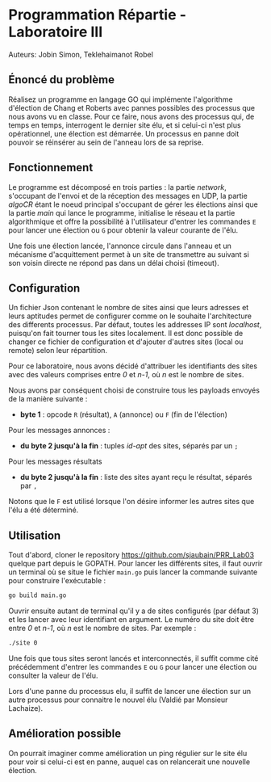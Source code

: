 # Programmation Répartie - Laboratoire III

Auteurs: Jobin Simon, Teklehaimanot Robel

## Énoncé du problème

Réalisez un programme en langage GO qui implémente l'algorithme d'élection de Chang et Roberts avec pannes possibles des processus que nous avons vu en classe. Pour ce faire, nous avons des processus qui, de temps en temps, interrogent le dernier site élu, et si celui-ci n'est plus opérationnel, une élection est démarrée. Un processus en panne doit pouvoir se réinsérer au sein de l'anneau lors de sa reprise.

## Fonctionnement

Le programme est décomposé en trois parties : la partie *network*, s'occupant de l'envoi et de la réception des messages en UDP, la partie *algoCR* étant le noeud principal s'occupant de gérer les élections ainsi que la partie *main* qui lance le programme, initialise le réseau et la partie algorithmique et offre la possibilité à l'utilisateur d'entrer les commandes `E` pour lancer une élection ou `G` pour obtenir la valeur courante de l'élu.

Une fois une élection lancée, l'annonce circule dans l'anneau et un mécanisme d'acquittement permet à un site de transmettre au suivant si son voisin directe ne répond pas dans un délai choisi (timeout).

## Configuration

Un fichier Json contenant le nombre de sites ainsi que leurs adresses et leurs aptitudes permet de configurer comme on le souhaite l'architecture des differents processus. Par défaut, toutes les addresses IP sont *localhost*, puisqu'on fait tourner tous les sites localement. Il est donc possible de changer ce fichier de configuration et d'ajouter d'autres sites (local ou remote) selon leur répartition.

Pour ce laboratoire, nous avons décidé d'attribuer les identifiants des sites avec des valeurs comprises entre *0* et *n-1*, où *n* est le nombre de sites.

Nous avons par conséquent choisi de construire tous les payloads envoyés de la manière suivante :

* **byte 1** : opcode `R` (résultat), `A` (annonce) ou `F` (fin de l'élection)

Pour les messages annonces :

* **du byte 2 jusqu'à la fin** : tuples *id-apt* des sites, séparés par un `;`

Pour les messages résultats

* **du byte 2 jusqu'à la fin** : liste des sites ayant reçu le résultat, séparés par `,`

Notons que le `F` est utilisé lorsque l'on désire informer les autres sites que l'élu a été déterminé.

## Utilisation

Tout d'abord, cloner le repository https://github.com/sjaubain/PRR_Lab03 quelque part depuis le GOPATH. Pour lancer les différents sites, il faut ouvrir un terminal où se situe le fichier `main.go` puis lancer la commande suivante pour construire l'exécutable :

```bash
go build main.go
```

Ouvrir ensuite autant de terminal qu'il y a de sites configurés (par défaut 3) et les lancer avec leur identifiant en argument. Le numéro du site doit être entre *0* et *n-1*, où *n* est le nombre de sites. Par exemple :

```bash
./site 0
```

Une fois que tous sites seront lancés et interconnectés, il suffit comme cité précédemment d'entrer les commandes `E` ou `G` pour lancer une élection ou consulter la valeur de l'élu.

Lors d'une panne du processus elu, il suffit de lancer une élection sur un autre processus pour connaitre le nouvel élu (Valdié par Monsieur Lachaize).

## Amélioration possible

On pourrait imaginer comme amélioration un ping régulier sur le site élu pour voir si celui-ci est en panne, auquel cas on relancerait une nouvelle élection.
